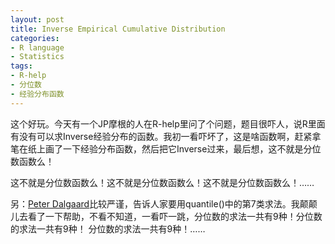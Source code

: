 ```yaml
---
layout: post
title: Inverse Empirical Cumulative Distribution
categories:
- R language
- Statistics
tags:
- R-help
- 分位数
- 经验分布函数
---
```


这个好玩。今天有一个JP摩根的人在R-help里问了个问题，题目很吓人，说R里面有没有可以求Inverse经验分布的函数。我初一看吓坏了，这是啥函数啊，赶紧拿笔在纸上画了一下经验分布函数，然后把它Inverse过来，最后想，这不就是分位数函数么！

这不就是分位数函数么！这不就是分位数函数么！这不就是分位数函数么！……

另：[Peter Dalgaard](http://biostat.ku.dk/~pd)比较严谨，告诉人家要用quantile()中的第7类求法。我颠颠儿去看了一下帮助，不看不知道，一看吓一跳，分位数的求法一共有9种！分位数的求法一共有9种！ 分位数的求法一共有9种！……
